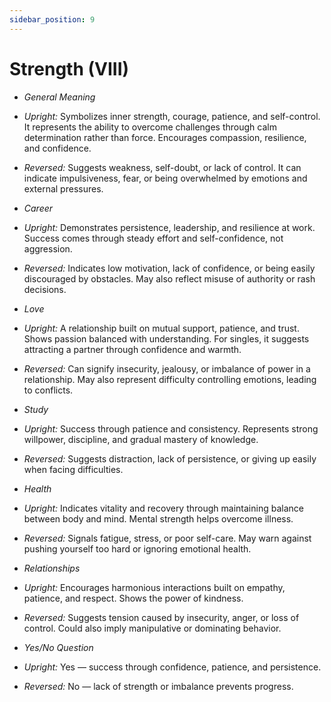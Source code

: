 ```yaml
---
sidebar_position: 9
---
```


# Strength (VIII)

- *General Meaning*
- *Upright:* Symbolizes inner strength, courage, patience, and self-control. It represents the ability to overcome challenges through calm determination rather than force. Encourages compassion, resilience, and confidence.
- *Reversed:* Suggests weakness, self-doubt, or lack of control. It can indicate impulsiveness, fear, or being overwhelmed by emotions and external pressures.
  
- *Career*
- *Upright:* Demonstrates persistence, leadership, and resilience at work. Success comes through steady effort and self-confidence, not aggression.
- *Reversed:* Indicates low motivation, lack of confidence, or being easily discouraged by obstacles. May also reflect misuse of authority or rash decisions.

- *Love*
- *Upright:* A relationship built on mutual support, patience, and trust. Shows passion balanced with understanding. For singles, it suggests attracting a partner through confidence and warmth.
- *Reversed:* Can signify insecurity, jealousy, or imbalance of power in a relationship. May also represent difficulty controlling emotions, leading to conflicts.

- *Study*
- *Upright:* Success through patience and consistency. Represents strong willpower, discipline, and gradual mastery of knowledge.
- *Reversed:* Suggests distraction, lack of persistence, or giving up easily when facing difficulties.

- *Health*
- *Upright:* Indicates vitality and recovery through maintaining balance between body and mind. Mental strength helps overcome illness.
- *Reversed:* Signals fatigue, stress, or poor self-care. May warn against pushing yourself too hard or ignoring emotional health.

- *Relationships*
- *Upright:* Encourages harmonious interactions built on empathy, patience, and respect. Shows the power of kindness.
- *Reversed:* Suggests tension caused by insecurity, anger, or loss of control. Could also imply manipulative or dominating behavior.

- *Yes/No Question*
- *Upright:* Yes — success through confidence, patience, and persistence.
- *Reversed:* No — lack of strength or imbalance prevents progress.


